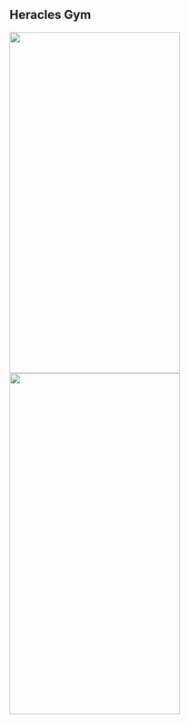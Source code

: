 ## Heracles Gym 


<div style="margin-right: 20px;">
  <img 
    src="https://github.com/wilsonmjunior/heracles-app/assets/11083214/3c6018db-54c6-4092-887e-21d226227230" 
    width="300"
    height="600"
  />
</div>
<div>
  <img
    src="https://github.com/wilsonmjunior/heracles-app/assets/11083214/15dab882-126d-4120-9f2c-de82ce0fc522"
    width="300"
    height="600"
  />
</div>
